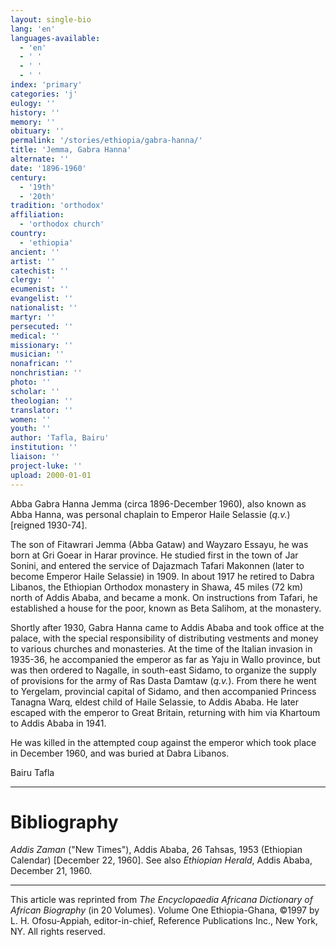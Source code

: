 ```yaml
---
layout: single-bio
lang: 'en'
languages-available:
  - 'en'
  - ' '
  - ' '
  - ' '
index: 'primary'
categories: 'j'
eulogy: ''
history: ''
memory: ''
obituary: ''
permalink: '/stories/ethiopia/gabra-hanna/'
title: 'Jemma, Gabra Hanna'
alternate: ''
date: '1896-1960'
century:
  - '19th'
  - '20th'
tradition: 'orthodox'
affiliation:
  - 'orthodox church'
country:
  - 'ethiopia'
ancient: ''
artist: ''
catechist: ''
clergy: ''
ecumenist: ''
evangelist: ''
nationalist: ''
martyr: ''
persecuted: ''
medical: ''
missionary: ''
musician: ''
nonafrican: ''
nonchristian: ''
photo: ''
scholar: ''
theologian: ''
translator: ''
women: ''
youth: ''
author: 'Tafla, Bairu'
institution: ''
liaison: ''
project-luke: ''
upload: 2000-01-01
---
```



Abba Gabra Hanna Jemma (circa 1896-December 1960), also known as Abba Hanna, was personal chaplain to Emperor Haile Selassie (*q.v.*) [reigned 1930-74].

The son of Fitawrari Jemma (Abba Gataw) and Wayzaro Essayu, he was born at Gri Goear in Harar province. He studied first in the town of Jar Sonini, and entered the service of Dajazmach Tafari Makonnen (later to become Emperor Haile Selassie) in 1909. In about 1917 he retired to Dabra Libanos, the Ethiopian Orthodox monastery in Shawa, 45 miles (72 km) north of Addis Ababa, and became a monk. On instructions from Tafari, he established a house for the poor, known as Beta Salihom, at the monastery.

Shortly after 1930, Gabra Hanna came to Addis Ababa and took office at the palace, with the special responsibility of distributing vestments and money to various churches and monasteries. At the time of the Italian invasion in 1935-36, he accompanied the emperor as far as Yaju in Wallo province, but was then ordered to Nagalle, in south-east Sidamo, to organize the supply of provisions for the army of Ras Dasta Damtaw (*q.v.*). From there he went to Yergelam, provincial capital of Sidamo, and then accompanied Princess Tanagna Warq, eldest child of Haile Selassie, to Addis Ababa. He later escaped with the emperor to Great Britain, returning with him via Khartoum to Addis Ababa in 1941.

He was killed in the attempted coup against the emperor which took place in December 1960, and was buried at Dabra Libanos.

Bairu Tafla

---

# Bibliography

*Addis Zaman* ("New Times"), Addis Ababa, 26 Tahsas, 1953 (Ethiopian Calendar) [December 22, 1960]. See also *Ethiopian Herald*, Addis Ababa, December 21, 1960.

---

This article was reprinted from *The Encyclopaedia Africana Dictionary of African Biography* (in 20 Volumes). Volume One Ethiopia-Ghana, &copy;1997 by L. H. Ofosu-Appiah, editor-in-chief, Reference Publications Inc., New York, NY. All rights reserved.